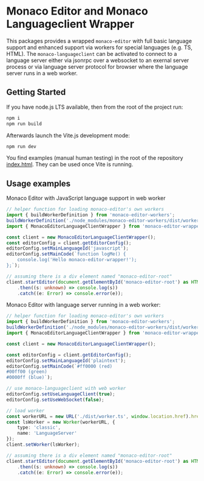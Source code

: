 # Monaco Editor and Monaco Languageclient Wrapper

This packages provides a wrapped `monaco-editor` with full basic language support and enhanced support via workers for special languages (e.g. TS, HTML). The `monaco-languageclient` can be activated to connect to a language server either via jsonrpc over a websocket to an exernal server process or via language server protocol for browser where the language server runs in a web worker.

## Getting Started

If you have node.js LTS available, then from the root of the project run:

```bash
npm i
npm run build
```

Afterwards launch the Vite.js development mode:

```bash
npm run dev
```

You find examples (manual human testing) in the root of the repository [index.html](../../index.html). They can be used once Vite is running.

## Usage examples

Monaco Editor with JavaScript language support in web worker

```typescript
// helper function for loading monaco-editor's own workers
import { buildWorkerDefinition } from 'monaco-editor-workers';
buildWorkerDefinition('./node_modules/monaco-editor-workers/dist/workers', import.meta.url, false);
import { MonacoEditorLanguageClientWrapper } from 'monaco-editor-wrapper';

const client = new MonacoEditorLanguageClientWrapper();
const editorConfig = client.getEditorConfig();
editorConfig.setMainLanguageId('javascript');
editorConfig.setMainCode(`function logMe() {
    console.log('Hello monaco-editor-wrapper!');
};`);

// assuming there is a div element named "monaco-editor-root"
client.startEditor(document.getElementById('monaco-editor-root') as HTMLElement)
    .then((s: unknown) => console.log(s))
    .catch((e: Error) => console.error(e));
```

Monaco Editor with language server running in a web worker:

```typescript
// helper function for loading monaco-editor's own workers
import { buildWorkerDefinition } from 'monaco-editor-workers';
buildWorkerDefinition('./node_modules/monaco-editor-workers/dist/workers', import.meta.url, false);
import { MonacoEditorLanguageClientWrapper } from 'monaco-editor-wrapper';

const client = new MonacoEditorLanguageClientWrapper();

const editorConfig = client.getEditorConfig();
editorConfig.setMainLanguageId('plaintext');
editorConfig.setMainCode(`#ff0000 (red)
#00ff00 (green)
#0000ff (blue)`);

// use monaco-languageclient with web worker
editorConfig.setUseLanguageClient(true);
editorConfig.setUseWebSocket(false);

// load worker
const workerURL = new URL('./dist/worker.ts', window.location.href).href;
const lsWorker = new Worker(workerURL, {
    type: 'classic',
    name: 'LanguageServer'
});
client.setWorker(lsWorker);

// assuming there is a div element named "monaco-editor-root"
client.startEditor(document.getElementById('monaco-editor-root') as HTMLElement)
    .then((s: unknown) => console.log(s))
    .catch((e: Error) => console.error(e));
```
